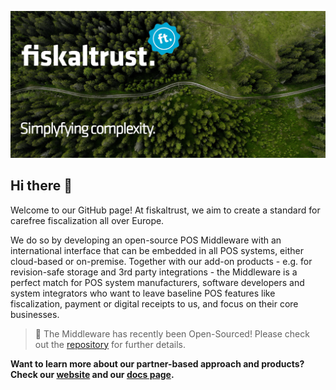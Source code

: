 ![fiskaltrust](https://raw.githubusercontent.com/fiskaltrust/.github/main/images/github-logo.png)

## Hi there 👋
Welcome to our GitHub page! At fiskaltrust, we aim to create a standard for carefree fiscalization all over Europe. 

We do so by developing an open-source POS Middleware with an international interface that can be embedded in all POS systems, either cloud-based or on-premise.
Together with our add-on products - e.g. for revision-safe storage and 3rd party integrations - the Middleware is a perfect match for POS system manufacturers, software developers and system integrators who want to leave baseline POS features like fiscalization, payment or digital receipts to us, and focus on their core businesses.

> 🍿 The Middleware has recently been Open-Sourced! Please check out the [repository](https://github.com/fiskaltrust/middleware) for further details.

**Want to learn more about our partner-based approach and products? Check our [website](https://fiskaltrust.eu) and our [docs page](https://docs.fiskaltrust.cloud).**
